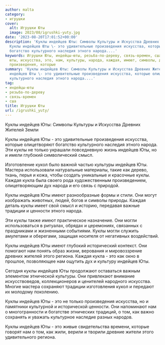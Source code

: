 ```yaml
---
author: malta
category:
- игрушки
cover:
  alt: Игрушки Юты
  image: 2023/08/igrushki-yuty.jpg
date: '2023-08-20T17:01:52+00:00'
description: 'Куклы индейцев Юты: Символы Культуры и Искусства Древних Жителей Земли
  Куклы индейцев Юты \- это удивительные произведения искусства, которые олицетворяют
  богатство культурного наследия этного народа....'
keywords: Игрушки Юты, индейцы-юты, резьба-по-дереву, связь-времен, сша, куклы, индейцев,
  юты, искусства, это, нам, культуры, народа, каждая, имеют, символы, древних, жителей,
  произведения, которые
summary: 'Куклы индейцев Юты: Символы Культуры и Искусства Древних Жителей Земли Куклы
  индейцев Юты \- это удивительные произведения искусства, которые олицетворяют богатство
  культурного наследия этного народа....'
tag:
- индейцы-юты
- резьба-по-дереву
- связь-времен
- сша
title: Игрушки Юты
url: /igrushki_yuty/
---
```


Куклы индейцев Юты: Символы Культуры и Искусства Древних Жителей Земли

Куклы индейцев Юты \- это удивительные произведения искусства, которые олицетворяют богатство культурного наследия этного народа. Эти куклы не только украшали повседневную жизнь индейцев Юты, но и имели глубокий символический смысл.

Изготовление кукол было важной частью культуры индейцев Юты. Мастера использовали натуральные материалы, такие как дерево, ткань, перья и кожа, чтобы создать уникальные и красочные куклы. Каждая кукла была своего рода художественным произведением, олицетворяющим дух народа и его связь с природой.

Куклы индейцев Юты имеют разнообразные формы и стили. Они могут изображать животных, людей, богов и символы природы. Каждая деталь куклы имеет свой смысл и историю, передавая важные традиции и ценности этного народа.

Эти куклы также имеют практическое назначение. Они могли использоваться в ритуалах, обрядах и церемониях, связанных с праздниками и жизненными событиями. Куклы могли служить амулетами и оберегами, защищая носителя от негативных воздействий.

Куклы индейцев Юты имеют глубокий исторический контекст. Они помогают нам понять образ жизни, верования и мировоззрение древних жителей этого региона. Каждая кукла \- это как окно в прошлое, позволяющее нам ощутить дух и культуру индейцев Юты.

Сегодня куклы индейцев Юты продолжают оставаться важным элементом этнической культуры. Они привлекают внимание искусствоведов, коллекционеров и ценителей народного искусства. Многие мастера сохраняют традиции изготовления кукол и передают их молодому поколению.

Куклы индейцев Юты \- это не только произведения искусства, но и памятники культурной и исторической ценности. Они напоминают нам о многогранности и богатстве этнических традиций, о том, как важно сохранять и уважать культурное наследие разных народов.

Куклы индейцев Юты \- это живые свидетельства времени, которые говорят нам о том, как жили, верили и творили древние жители этого удивительного региона.